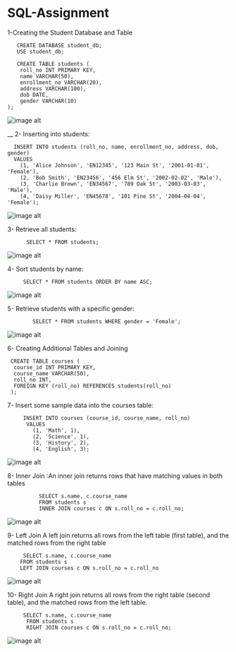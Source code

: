 # SQL-Assignment

1-Creating the Student Database and Table

       CREATE DATABASE student_db;
       USE student_db;
    
       CREATE TABLE students (
        roll_no INT PRIMARY KEY,
        name VARCHAR(50),
        enrollment_no VARCHAR(20),
        address VARCHAR(100),
        dob DATE,
        gender VARCHAR(10)
    );
![image alt](https://github.com/DivyarajSingh24/SQL-Assignment/blob/452426d2fdaff825dd12548be8dfa471a1978d2c/output/create%20database.png)

__
2-  Inserting into students:

      INSERT INTO students (roll_no, name, enrollment_no, address, dob, gender)
      VALUES
        (1, 'Alice Johnson', 'EN12345', '123 Main St', '2001-01-01', 'Female'),
        (2, 'Bob Smith', 'EN23456', '456 Elm St', '2002-02-02', 'Male'),
        (3, 'Charlie Brown', 'EN34567', '789 Oak St', '2003-03-03', 'Male'),
        (4, 'Daisy Miller', 'EN45678', '101 Pine St', '2004-04-04', 'Female');
![image alt](https://github.com/DivyarajSingh24/SQL-Assignment/blob/452426d2fdaff825dd12548be8dfa471a1978d2c/output/create%20and%20insert.png)

3- Retrieve all students:

          SELECT * FROM students;
![image alt](https://github.com/DivyarajSingh24/SQL-Assignment/blob/452426d2fdaff825dd12548be8dfa471a1978d2c/output/select%20all.png)

4- Sort students by name:

         SELECT * FROM students ORDER BY name ASC;

![image alt](https://github.com/DivyarajSingh24/SQL-Assignment/blob/452426d2fdaff825dd12548be8dfa471a1978d2c/output/order%20by.png)
         
5- Retrieve students with a specific gender:


            SELECT * FROM students WHERE gender = 'Female';
![image alt](https://github.com/DivyarajSingh24/SQL-Assignment/blob/5ac8cb863ee6b493151025d4f850c41925849c4a/output/Screenshot%20(52).png)

6- Creating Additional Tables and Joining

     CREATE TABLE courses (
      course_id INT PRIMARY KEY,
      course_name VARCHAR(50),
      roll_no INT,
      FOREIGN KEY (roll_no) REFERENCES students(roll_no)
     );

  7- Insert some sample data into the courses table:

         INSERT INTO courses (course_id, course_name, roll_no)
          VALUES
            (1, 'Math', 1),
            (2, 'Science', 1),
            (3, 'History', 2),
            (4, 'English', 3);
![image alt](https://github.com/DivyarajSingh24/SQL-Assignment/blob/0012c1621a9246acdf1b3df6b9a7196da2f92a5d/output/creat2.png)

  8- Inner Join :An inner join returns rows that have matching values in both tables

              SELECT s.name, c.course_name
              FROM students s
              INNER JOIN courses c ON s.roll_no = c.roll_no;
![image alt](https://github.com/DivyarajSingh24/SQL-Assignment/blob/452426d2fdaff825dd12548be8dfa471a1978d2c/output/inner%20join.png)

  9- Left Join
    A left join returns all rows from the left table (first table), and the matched rows from the right table


         SELECT s.name, c.course_name
        FROM students s
        LEFT JOIN courses c ON s.roll_no = c.roll_no
![image alt](https://github.com/DivyarajSingh24/SQL-Assignment/blob/452426d2fdaff825dd12548be8dfa471a1978d2c/output/left%20join.png)

10-  Right Join
    A right join returns all rows from the right table (second table), and the matched rows from the left table. 
    
         SELECT s.name, c.course_name
          FROM students s
          RIGHT JOIN courses c ON s.roll_no = c.roll_no;
![image alt](https://github.com/DivyarajSingh24/SQL-Assignment/blob/452426d2fdaff825dd12548be8dfa471a1978d2c/output/right%20join.png)
    
        
        
          
      
      

      



